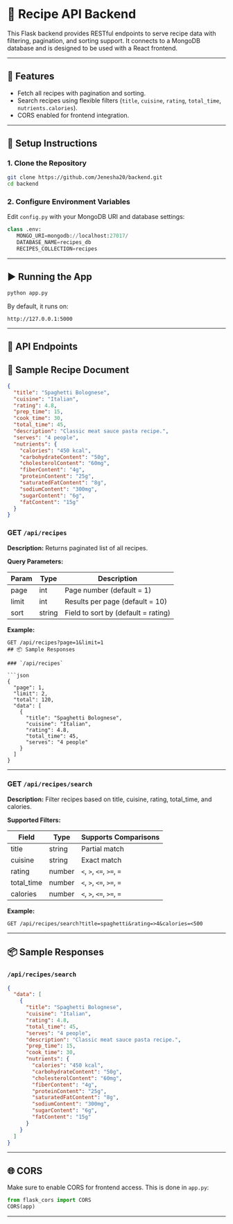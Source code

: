 # 🍲 Recipe API Backend

This Flask backend provides RESTful endpoints to serve recipe data with filtering, pagination, and sorting support. It connects to a MongoDB database and is designed to be used with a React frontend.

---

## 🚀 Features

- Fetch all recipes with pagination and sorting.
- Search recipes using flexible filters (`title`, `cuisine`, `rating`, `total_time`, `nutrients.calories`).
- CORS enabled for frontend integration.

---


## 🔧 Setup Instructions

### 1. Clone the Repository

```bash
git clone https://github.com/Jenesha20/backend.git
cd backend
````


### 2. Configure Environment Variables

Edit `config.py` with your MongoDB URI and database settings:

```python
class .env:
   MONGO_URI=mongodb://localhost:27017/
   DATABASE_NAME=recipes_db
   RECIPES_COLLECTION=recipes
```

---

## ▶️ Running the App

```bash
python app.py
```

By default, it runs on:

```
http://127.0.0.1:5000
```

---

## 🔌 API Endpoints


## 🧾 Sample Recipe Document

```json
{
  "title": "Spaghetti Bolognese",
  "cuisine": "Italian",
  "rating": 4.8,
  "prep_time": 15,
  "cook_time": 30,
  "total_time": 45,
  "description": "Classic meat sauce pasta recipe.",
  "serves": "4 people",
  "nutrients": {
    "calories": "450 kcal",
    "carbohydrateContent": "50g",
    "cholesterolContent": "60mg",
    "fiberContent": "4g",
    "proteinContent": "25g",
    "saturatedFatContent": "8g",
    "sodiumContent": "300mg",
    "sugarContent": "6g",
    "fatContent": "15g"
  }
}
```

### GET `/api/recipes`

**Description:** Returns paginated list of all recipes.

**Query Parameters:**

| Param | Type   | Description                         |
| ----- | ------ | ----------------------------------- |
| page  | int    | Page number (default = 1)           |
| limit | int    | Results per page (default = 10)     |
| sort  | string | Field to sort by (default = rating) |

**Example:**

```
GET /api/recipes?page=1&limit=1
## 📦 Sample Responses

### `/api/recipes`

```json
{
  "page": 1,
  "limit": 2,
  "total": 120,
  "data": [
    {
      "title": "Spaghetti Bolognese",
      "cuisine": "Italian",
      "rating": 4.8,
      "total_time": 45,
      "serves": "4 people"
    }
  ]
}
```

---

### GET `/api/recipes/search`

**Description:** Filter recipes based on title, cuisine, rating, total\_time, and calories.

**Supported Filters:**

| Field       | Type   | Supports Comparisons             |
| ----------- | ------ | -------------------------------- |
| title       | string | Partial match                    |
| cuisine     | string | Exact match                      |
| rating      | number | `<`, `>`, `<=`, `>=`, `=`        |
| total\_time | number | `<`, `>`, `<=`, `>=`, `=`        |
| calories    | number | `<`, `>`, `<=`, `>=`, `=`        |

**Example:**

```
GET /api/recipes/search?title=spaghetti&rating=>4&calories=<500
```

---

## 📦 Sample Responses
### `/api/recipes/search`

```json
{
  "data": [
    {
      "title": "Spaghetti Bolognese",
      "cuisine": "Italian",
      "rating": 4.8,
      "total_time": 45,
      "serves": "4 people",
      "description": "Classic meat sauce pasta recipe.",
      "prep_time": 15,
      "cook_time": 30,
      "nutrients": {
        "calories": "450 kcal",
        "carbohydrateContent": "50g",
        "cholesterolContent": "60mg",
        "fiberContent": "4g",
        "proteinContent": "25g",
        "saturatedFatContent": "8g",
        "sodiumContent": "300mg",
        "sugarContent": "6g",
        "fatContent": "15g"
      }
    }
  ]
}
```

---

## 🌐 CORS

Make sure to enable CORS for frontend access. This is done in `app.py`:

```python
from flask_cors import CORS
CORS(app)
```

---







